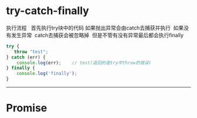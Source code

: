 # try-catch-finally

执行流程   首先执行try块中的代码 如果抛出异常会由catch去捕获并执行  如果没有发生异常  catch去捕获会被忽略掉  但是不管有没有异常最后都会执行finally

```javascript
try {
   throw "test";
} catch (err) {
    console.log(err);    // test(返回的是try中throw的错误)
} finally {
    console.log('finally');
}
```

***

# Promise

